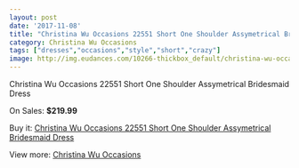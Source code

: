 ```yaml
---
layout: post
date: '2017-11-08'
title: "Christina Wu Occasions 22551 Short One Shoulder Assymetrical Bridesmaid Dress"
category: Christina Wu Occasions
tags: ["dresses","occasions","style","short","crazy"]
image: http://img.eudances.com/10266-thickbox_default/christina-wu-occasions-22551-short-one-shoulder-assymetrical-bridesmaid-dress.jpg
---
```

Christina Wu Occasions 22551 Short One Shoulder Assymetrical Bridesmaid Dress

On Sales: **$219.99**
<a href="https://www.eudances.com/en/christina-wu-occasions/3354-christina-wu-occasions-22551-short-one-shoulder-assymetrical-bridesmaid-dress.html"><amp-img layout="responsive" width="600" height="600" src="//img.eudances.com/10266-thickbox_default/christina-wu-occasions-22551-short-one-shoulder-assymetrical-bridesmaid-dress.jpg" alt="Christina Wu Occasions 22551 Short One Shoulder Assymetrical Bridesmaid Dress 0" /></a>
<a href="https://www.eudances.com/en/christina-wu-occasions/3354-christina-wu-occasions-22551-short-one-shoulder-assymetrical-bridesmaid-dress.html"><amp-img layout="responsive" width="600" height="600" src="//img.eudances.com/10269-thickbox_default/christina-wu-occasions-22551-short-one-shoulder-assymetrical-bridesmaid-dress.jpg" alt="Christina Wu Occasions 22551 Short One Shoulder Assymetrical Bridesmaid Dress 1" /></a>
<a href="https://www.eudances.com/en/christina-wu-occasions/3354-christina-wu-occasions-22551-short-one-shoulder-assymetrical-bridesmaid-dress.html"><amp-img layout="responsive" width="600" height="600" src="//img.eudances.com/10268-thickbox_default/christina-wu-occasions-22551-short-one-shoulder-assymetrical-bridesmaid-dress.jpg" alt="Christina Wu Occasions 22551 Short One Shoulder Assymetrical Bridesmaid Dress 2" /></a>
<a href="https://www.eudances.com/en/christina-wu-occasions/3354-christina-wu-occasions-22551-short-one-shoulder-assymetrical-bridesmaid-dress.html"><amp-img layout="responsive" width="600" height="600" src="//img.eudances.com/10267-thickbox_default/christina-wu-occasions-22551-short-one-shoulder-assymetrical-bridesmaid-dress.jpg" alt="Christina Wu Occasions 22551 Short One Shoulder Assymetrical Bridesmaid Dress 3" /></a>

Buy it: [Christina Wu Occasions 22551 Short One Shoulder Assymetrical Bridesmaid Dress](https://www.eudances.com/en/christina-wu-occasions/3354-christina-wu-occasions-22551-short-one-shoulder-assymetrical-bridesmaid-dress.html "Christina Wu Occasions 22551 Short One Shoulder Assymetrical Bridesmaid Dress")

View more: [Christina Wu Occasions](https://www.eudances.com/en/59-christina-wu-occasions "Christina Wu Occasions")